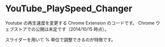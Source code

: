 YouTube_PlaySpeed_Changer
=========================

Youtube の再生速度を変更する Chrome Extension のコードです。
Chrome ウェブストアでの公開は未定です（2014/10/15 時点）。

スライダーを用いて % 単位で調整できるのが特徴です。
